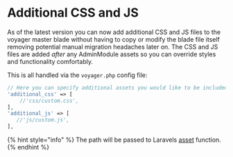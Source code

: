 # Additional CSS and JS

As of the latest version you can now add additional CSS and JS files to the voyager master blade without having to copy or modify the blade file itself removing potential manual migration headaches later on. The CSS and JS files are added _after_ any AdminModule assets so you can override styles and functionality comfortably.

This is all handled via the `voyager.php` config file:

```php
// Here you can specify additional assets you would like to be included in the master.blade
'additional_css' => [
    //'css/custom.css',
],
'additional_js' => [
   //'js/custom.js',
],
```

{% hint style="info" %}
The path will be passed to Laravels [asset](https://laravel.com/docs/helpers#method-asset) function.
{% endhint %}

